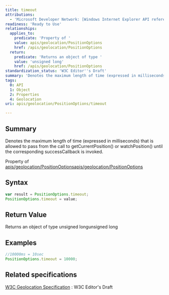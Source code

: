 ```yaml
---
title: timeout
attributions:
  - 'Microsoft Developer Network: [Windows Internet Explorer API reference Article](http://msdn.microsoft.com/en-us/library/ie/hh828809%28v=vs.85%29.aspx)'
readiness: 'Ready to Use'
relationships:
  applies_to:
    predicate: 'Property of '
    value: apis/geolocation/PositionOptions
    href: /apis/geolocation/PositionOptions
  return:
    predicate: 'Returns an object of type '
    value: 'unsigned long'
    href: /apis/geolocation/PositionOptions
standardization_status: 'W3C Editor''s Draft'
summary: 'Denotes the maximum length of time (expressed in milliseconds) that is allowed to pass from the call to getCurrentPosition() or watchPosition() until the corresponding successCallback is invoked.'
tags:
  0: API
  1: Object
  2: Properties
  4: Geolocation
uri: apis/geolocation/PositionOptions/timeout

---
```

## Summary

Denotes the maximum length of time (expressed in milliseconds) that is allowed to pass from the call to getCurrentPosition() or watchPosition() until the corresponding successCallback is invoked.

Property of [apis/geolocation/PositionOptions](/apis/geolocation/PositionOptions)[apis/geolocation/PositionOptions](/apis/geolocation/PositionOptions)

## Syntax

``` js
var result = PositionOptions.timeout;
PositionOptions.timeout = value;
```

## Return Value

Returns an object of type unsigned longunsigned long

## Examples

``` js
//10000ms = 10sec
PositionOptions.timeout = 10000;
```

## Related specifications

[W3C Geolocation Specification](http://dev.w3.org/geo/api/spec-source.html)
:   W3C Editor's Draft
